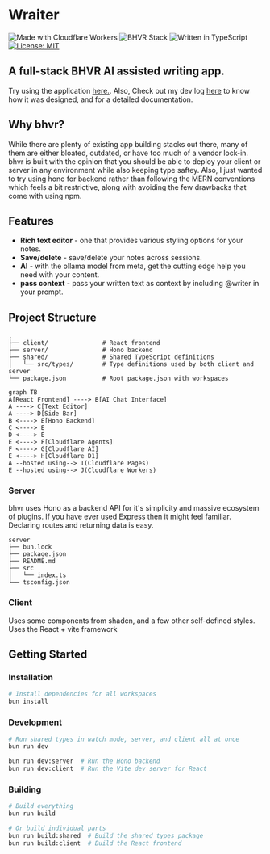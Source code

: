 # Wraiter

![Made with Cloudflare Workers](https://img.shields.io/badge/built%20with-Cloudflare%20Workers-blue)
![BHVR Stack](https://img.shields.io/badge/stack-BHVR-orange)
![Written in TypeScript](https://img.shields.io/badge/language-TypeScript-green)
[![License: MIT](https://img.shields.io/badge/License-MIT-yellow.svg)](https://opensource.org/licenses/MIT)

## A full-stack BHVR AI assisted writing app.

Try using the application [here.](https://wraiter-9xs.pages.dev/).
Also, Check out my dev log [here](https://gist.github.com/haru-02/6972304c66d2d416ec579b63e55c3ed0) to know how it was designed, and for a detailed documentation.

## Why bhvr?

While there are plenty of existing app building stacks out there, many of them are either bloated, outdated, or have too much of a vendor lock-in. bhvr is built with the opinion that you should be able to deploy your client or server in any environment while also keeping type saftey. Also, I just wanted to try using hono for backend rather than following the MERN conventions which feels a bit restrictive, along with avoiding the few drawbacks that come with using npm.

## Features

- **Rich text editor** \- one that provides various styling options for your notes.
- **Save/delete** \- save/delete your notes across sessions.
- **AI** \- with the ollama model from meta, get the cutting edge help you need with your content.
- **pass context** \- pass your written text as context by including @writer in your prompt.

## Project Structure

```
.
├── client/               # React frontend
├── server/               # Hono backend
├── shared/               # Shared TypeScript definitions
│   └── src/types/        # Type definitions used by both client and server
└── package.json          # Root package.json with workspaces
```

```mermaid
graph TB
A[React Frontend] ----> B[AI Chat Interface]
A ----> C[Text Editor]
A ----> D[Side Bar]
B <----> E[Hono Backend]
C <----> E
D <----> E
E <----> F[Cloudflare Agents]
F <----> G[Cloudflare AI]
E <----> H[Cloudflare D1]
A --hosted using--> I(Cloudflare Pages)
E --hosted using--> J(Cloudflare Workers)
``` 

### Server

bhvr uses Hono as a backend API for it's simplicity and massive ecosystem of plugins. If you have ever used Express then it might feel familiar. Declaring routes and returning data is easy.

```
server
├── bun.lock
├── package.json
├── README.md
├── src
│   └── index.ts
└── tsconfig.json
```

### Client

Uses some components from shadcn, and a few other self-defined styles.
Uses the React + vite framework

## Getting Started

### Installation

```bash
# Install dependencies for all workspaces
bun install
```

### Development

```bash
# Run shared types in watch mode, server, and client all at once
bun run dev

bun run dev:server  # Run the Hono backend
bun run dev:client  # Run the Vite dev server for React
```

### Building

```bash
# Build everything
bun run build

# Or build individual parts
bun run build:shared  # Build the shared types package
bun run build:client  # Build the React frontend
```
